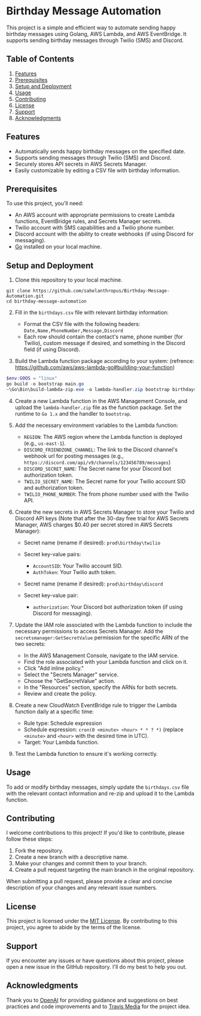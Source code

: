 # Birthday Message Automation

This project is a simple and efficient way to automate sending happy birthday messages using Golang, AWS Lambda, and AWS EventBridge. It supports sending birthday messages through Twilio (SMS) and Discord.

## Table of Contents

1. [Features](#features)
2. [Prerequisites](#prerequisites)
3. [Setup and Deployment](#setup-and-deployment)
4. [Usage](#usage)
5. [Contributing](#contributing)
6. [License](#license)
7. [Support](#support)
8. [Acknowledgments](#acknowledgments)

## Features

* Automatically sends happy birthday messages on the specified date.
* Supports sending messages through Twilio (SMS) and Discord.
* Securely stores API secrets in AWS Secrets Manager.
* Easily customizable by editing a CSV file with birthday information.

## Prerequisites

To use this project, you'll need:

* An AWS account with appropriate permissions to create Lambda functions, EventBridge rules, and Secrets Manager secrets.
* Twilio account with SMS capabilities and a Twilio phone number.
* Discord account with the ability to create webhooks (if using Discord for messaging).
* [Go](https://golang.org/dl/) installed on your local machine.

## Setup and Deployment

1. Clone this repository to your local machine.
```
git clone https://github.com/sahelanthropus/Birthday-Message-Automation.git
cd birthday-message-automation
```

2. Fill in the `birthdays.csv` file with relevant birthday information:

   * Format the CSV file with the following headers: `Date,Name,PhoneNumber,Message,Discord`
   * Each row should contain the contact's name, phone number (for Twilio), custom message if desired, and something in the Discord field (if using Discord).

3. Build the Lambda function package according to your system:
(refrence: https://github.com/aws/aws-lambda-go#building-your-function)
```PowerShell
$env:GOOS = "linux"
go build -o bootstrap main.go
~\Go\Bin\build-lambda-zip.exe -o lambda-handler.zip bootstrap birthdays.csv
```
4. Create a new Lambda function in the AWS Management Console, and upload the `lambda-handler.zip` file as the function package. Set the runtime to `Go 1.x` and the handler to `bootstrap`.

5. Add the necessary environment variables to the Lambda function:

   * `REGION`: The AWS region where the Lambda function is deployed (e.g., `us-east-1`).
   * `DISCORD_FRIENDZONE_CHANNEL`: The link to the Discord channel's webhook url for posting messages (e.g., `https://discord.com/api/v9/channels/123456789/messages`)
   * `DISCORD_SECRET_NAME`: The Secret name for your Discord bot authorization token.
   * `TWILIO_SECRET_NAME`: The Secret name for your Twilio account SID and authorization token.
   * `TWILIO_PHONE_NUMBER`: The from phone number used with the Twilio API. 


6. Create the new secrets in AWS Secrets Manager to store your Twilio and Discord API keys (Note that after the 30-day free trial for AWS Secrets Manager, AWS charges $0.40 per secret stored in AWS Secrets Manager):

   * Secret name (rename if desired): `prod\birthday\twilio`
   * Secret key-value pairs:
     * `AccountSID`: Your Twilio account SID.
     * `AuthToken`: Your Twilio auth token.
     
   * Secret name (rename if desired): `prod\birthday\discord`
   * Secret key-value pair:
     * `authorization`: Your Discord bot authorization token (if using Discord for messaging).

7. Update the IAM role associated with the Lambda function to include the necessary permissions to access Secrets Manager. Add the `secretsmanager:GetSecretValue` permission for the specific ARN of the two secrets:

   * In the AWS Management Console, navigate to the IAM service.
   * Find the role associated with your Lambda function and click on it.
   * Click "Add inline policy."
   * Select the "Secrets Manager" service.
   * Choose the "GetSecretValue" action.
   * In the "Resources" section, specify the ARNs for both secrets.
   * Review and create the policy.

8. Create a new CloudWatch EventBridge rule to trigger the Lambda function daily at a specific time:

   * Rule type: Schedule expression
   * Schedule expression: `cron(0 <minute> <hour> * * ? *)` (replace `<minute>` and `<hour>` with the desired time in UTC).
   * Target: Your Lambda function.

9. Test the Lambda function to ensure it's working correctly.

## Usage

To add or modify birthday messages, simply update the `birthdays.csv` file with the relevant contact information and re-zip and upload it to the Lambda function.

## Contributing

I welcome contributions to this project! If you'd like to contribute, please follow these steps:

1. Fork the repository.
2. Create a new branch with a descriptive name.
3. Make your changes and commit them to your branch.
4. Create a pull request targeting the main branch in the original repository.

When submitting a pull request, please provide a clear and concise description of your changes and any relevant issue numbers.

## License

This project is licensed under the [MIT License](LICENSE). By contributing to this project, you agree to abide by the terms of the license.

## Support

If you encounter any issues or have questions about this project, please open a new issue in the GitHub repository. I'll do my best to help you out.

## Acknowledgments

Thank you to [OpenAI](https://www.openai.com/) for providing guidance and suggestions on best practices and code improvements and to [Travis Media](https://travis.media/) for the project idea.
